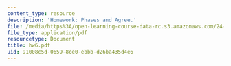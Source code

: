 ```yaml
---
content_type: resource
description: 'Homework: Phases and Agree.'
file: /media/https%3A/open-learning-course-data-rc.s3.amazonaws.com/24-952-advanced-syntax-spring-2007/91008c5d06598ce0ebbbd26ba435d4e6_hw6.pdf
file_type: application/pdf
resourcetype: Document
title: hw6.pdf
uid: 91008c5d-0659-8ce0-ebbb-d26ba435d4e6
---
```

